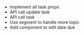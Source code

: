 <!-- - Line strike -->
<!-- - Fix task UI -->
- Implement all task props
- API call update task
- API call task
- Use segment to handle more topic
- Add component to edit date due
